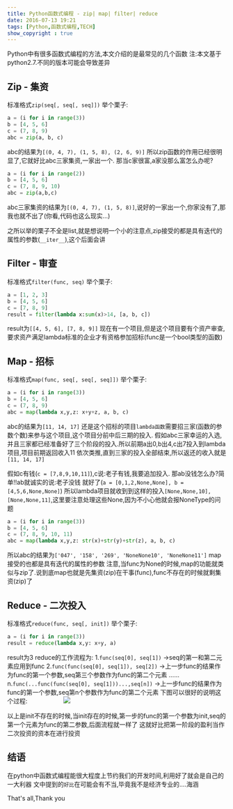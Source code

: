 ```yaml
---
title: Python函数式编程 - zip| map| filter| reduce
date: 2016-07-13 19:21
tags: [Python,函数式编程,TECH]
show_copyright : true
---
```

Python中有很多函数式编程的方法,本文介绍的是最常见的几个函数
注:本文基于python2.7.不同的版本可能会导致差异

## Zip - 集资
标准格式`zip(seq[, seq[, seq]])`
举个栗子:
```python
a = (i for i in range(3))
b = [4, 5, 6]
c = (7, 8, 9)
abc = zip(a, b, c)
```
abc的结果为`[(0, 4, 7), (1, 5, 8), (2, 6, 9)]`
所以zip函数的作用已经很明显了,它就好比abc三家集资,一家出一个.
那当c家很富,a家没那么富怎么办呢?
```python
a = (i for i in range(2))
b = [4, 5, 6]
c = (7, 8, 9, 10)
abc = zip(a,b,c)
```
abc三家集资的结果为`[(0, 4, 7), (1, 5, 8)]`,说好的一家出一个,你家没有了,那我也就不出了(你看,代码也这么现实...)

之所以举的栗子不全是list,就是想说明一个小的注意点,zip接受的都是具有迭代的属性的参数(`__iter__`),这个后面会讲

<!--more-->

## Filter - 审查
标准格式`filter(func, seq)`
举个栗子:
```python
a = [1, 2, 3]
b = [4, 5, 6]
c = [7, 8, 9]
result = filter(lambda x:sum(x)>14, [a, b, c])
```
result为`[[4, 5, 6], [7, 8, 9]]`
现在有一个项目,但是这个项目要有个资产审查,要求资产满足lambda标准的企业才有资格参加招标(func是一个bool类型的函数)

## Map - 招标
标准格式`map(func, seq[, seq[, seq]])`
举个栗子:
```python
a = (i for i in range(3))
b = [4, 5, 6]
c = (7, 8, 9)
abc = map(lambda x,y,z: x+y+z, a, b, c)
```
abc的结果为`[11, 14, 17]`
还是这个招标的项目`lambda函数`需要招三家(函数的参数个数)来参与这个项目,这个项目分前中后三期的投入.
假如abc三家幸运的入选,并且三家都已经准备好了三个阶段的投入.所以前期a出0,b出4,c出7投入到lambda项目,项目前期返回收入11
依次类推,直到三家的投入全部结束,所以返还的收入就是`[11, 14, 17]`

假如c有钱(`c = [7,8,9,10,11]`),c说:老子有钱,我要追加投入. 那ab没钱怎么办?简单!!ab就诚实的说:老子没钱 就好了(`a = [0,1,2,None,None], b = [4,5,6,None,None]`)
所以lambda项目就收到到这样的投入`[None,None,10], [None,None,11]`,这里要注意处理这些None,因为不小心他就会报NoneType的问题
```python
a = (i for i in range(3))
b = [4, 5, 6]
c = (7, 8, 9, 10, 11)
abc = map(lambda x,y,z: str(x)+str(y)+str(z), a, b, c)
```
所以abc的结果为`['047', '158', '269', 'NoneNone10', 'NoneNone11']`
map接受的也都是具有迭代的属性的参数
注意,当func为None的时候,map的功能就类似与zip了.说到底map也就是先集资(zip)在干事(func),func不存在的时候就剩集资(zip)了

## Reduce - 二次投入
标准格式`reduce(func, seq[, init])`
举个栗子:
```python
a = (i for i in range(3))
result = reduce(lambda x,y: x+y, a)
```
result为3
reduce的工作流程为:
	1.`func(seq[0], seq[1])`                          ->seq的第一和第二元素应用到func
	2.`func(func(seq[0], seq[1]), seq[2])`            ->上一步func的结果作为func的第一个参数,seq第三个参数作为func的第二个元素
	......
	n.`func(...func(func(seq[0], seq[1]))...,seq[n])` ->上一步func的结果作为func的第一个参数,seq第n个参数作为func的第二个元素
下图可以很好的说明这个过程:
&nbsp;&nbsp;&nbsp;&nbsp;&nbsp;&nbsp;&nbsp;&nbsp;&nbsp;&nbsp;&nbsp;&nbsp;&nbsp;&nbsp;&nbsp;&nbsp;&nbsp;&nbsp;&nbsp;&nbsp;![](/images/reduce.png)

以上是init不存在的时候,当init存在的时候,第一步的func的第一个参数为init,seq的第一个元素为func的第二参数,后面流程就一样了
这就好比把第一阶段的盈利当作二次投资的资本在进行投资


## 结语
在python中函数式编程能很大程度上节约我们的开发时间,利用好了就会是自己的一大利器
文中提到的`好比`在可能会有不当,毕竟我不是经济专业的....海涵

That's all,Thank you
